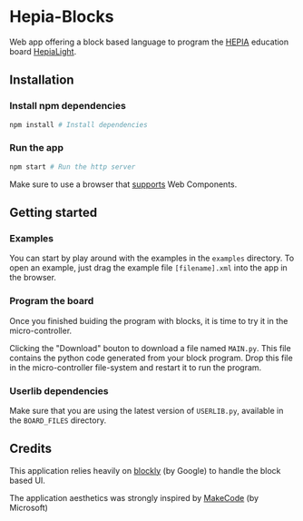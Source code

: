# Hepia-Blocks

Web app offering a block based language to program the [HEPIA](http://hepia.hesge.ch)
education board [HepiaLight](http://hepia.hesge.ch/fr/groupes-de-competences/hepialight/accueil/).

## Installation

### Install npm dependencies

```bash
npm install # Install dependencies
```

### Run the app

```bash
npm start # Run the http server
```

Make sure to use a browser that [supports](https://caniuse.com/#search=Web%20Components) Web Components.

## Getting started

### Examples

You can start by play around with the examples in the `examples` directory.
To open an example, just drag the example file `[filename].xml` into the app in the browser.

### Program the board

Once you finished buiding the program with blocks, it is time to try it in the micro-controller.

Clicking the "Download" bouton to download a file named `MAIN.py`.
This file contains the python code generated from your block program.
Drop this file in the micro-controller file-system and restart it to run the program.

### Userlib dependencies

Make sure that you are using the latest version of `USERLIB.py`,
available in the `BOARD_FILES` directory.

## Credits

This application relies heavily on [blockly](https://developers.google.com/blockly/) (by Google) to handle the block based UI.

The application aesthetics was strongly inspired by [MakeCode](https://www.microsoft.com/en-us/makecode) (by Microsoft)
